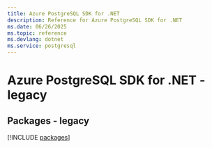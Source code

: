 ```yaml
---
title: Azure PostgreSQL SDK for .NET
description: Reference for Azure PostgreSQL SDK for .NET
ms.date: 06/26/2025
ms.topic: reference
ms.devlang: dotnet
ms.service: postgresql
---
```

# Azure PostgreSQL SDK for .NET - legacy
## Packages - legacy
[!INCLUDE [packages](postgresql-index.md)]